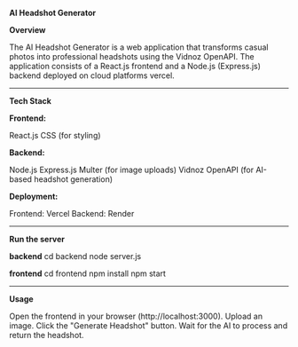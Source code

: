 **AI Headshot Generator**

**Overview**

The AI Headshot Generator is a web application that transforms casual photos into professional headshots using the Vidnoz OpenAPI. 
The application consists of a React.js frontend and a Node.js (Express.js) backend deployed on cloud platforms vercel.
_________________________________________________________________________________________________________________________________________
**Tech Stack**

**Frontend:**

React.js
CSS (for styling)

**Backend:**  

Node.js
Express.js
Multer (for image uploads)
Vidnoz OpenAPI (for AI-based headshot generation)

**Deployment:**

Frontend: Vercel
Backend: Render
______________________________________________________________________________________________________________________________________
**Run the server**

**backend**
cd backend
node server.js

**frontend**
cd frontend
npm install
npm start
______________________________________________________________________________________________________________________________________
**Usage**

Open the frontend in your browser (http://localhost:3000).
Upload an image.
Click the "Generate Headshot" button.
Wait for the AI to process and return the headshot.
